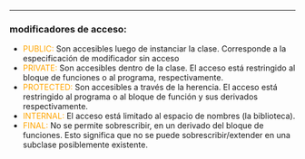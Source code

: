 

***
### modificadores de acceso: 
- <span style="color:orange">PUBLIC:</span> 
Son accesibles luego de instanciar la clase.
Corresponde a la especificación de modificador sin acceso
- <span style="color:orange">PRIVATE:</span> 
Son accesibles dentro de la clase.
El acceso está restringido al bloque de funciones o al programa, respectivamente.
- <span style="color:orange">PROTECTED:</span> 
Son accesibles a través de la herencia.
El acceso está restringido al programa o al bloque de función y sus derivados respectivamente.
- <span style="color:orange">INTERNAL:</span>
El acceso está limitado al espacio de nombres (la biblioteca).
- <span style="color:orange">FINAL:</span>
No se permite sobrescribir, en un derivado del bloque de funciones. Esto significa que no se puede sobrescribir/extender en una subclase posiblemente existente.
